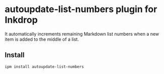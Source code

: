 # autoupdate-list-numbers plugin for Inkdrop

It automatically increments remaining Markdown list numbers when a new item is added to the middle of a list.

## Install

```sh
ipm install autoupdate-list-numbers
```

